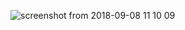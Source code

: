 
![screenshot from 2018-09-08 11 10 09](https://user-images.githubusercontent.com/34853850/45255048-11af5f80-b358-11e8-8110-3b3ef78f8929.png)
